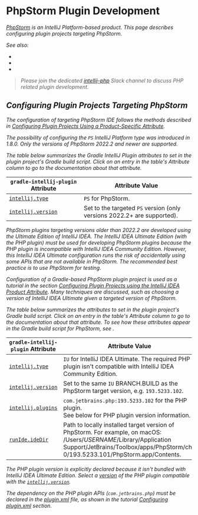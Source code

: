 # PhpStorm Plugin Development

<!-- Copyright 2000-2023 JetBrains s.r.o. and contributors. Use of this source code is governed by the Apache 2.0 license. -->

<var name="productID" value="phpstorm"/>
<var name="marketplaceProductID" value="phpstorm"/>
<include from="snippets.md" element-id="jetbrainsIDE_TLDR"/>

[PhpStorm](https://www.jetbrains.com/phpstorm/) is an IntelliJ Platform-based product.
This page describes configuring plugin projects targeting PhpStorm.

<include from="snippets.md" element-id="jetbrainsProductOpenSourceLicense"/>

See also:
* [](plugin_alternatives.md#phpstorm-advanced-metadata)
* [](php_open_api.md)
* [](existing_plugins.md)

> Please join the dedicated [intellij-php](https://jetbrains-platform.slack.com/archives/C5P9YB0LT/p1653913208725609) Slack channel to discuss PHP related plugin development.
>

## Configuring Plugin Projects Targeting PhpStorm


<tabs>

<tab title="PhpStorm IDE">

The configuration of targeting PhpStorm IDE follows the methods described in [Configuring Plugin Projects Using a Product-Specific Attribute](dev_alternate_products.md#configuring-plugin-projects-using-a-product-specific-attribute).

The possibility of configuring the `PS` IntelliJ Platform type was introduced in [](tools_gradle_intellij_plugin.md) 1.8.0.
Only the versions of PhpStorm 2022.2 and newer are supported.

The table below summarizes the Gradle IntelliJ Plugin attributes to set in the plugin project's Gradle build script.
Click on an entry in the table's *Attribute* column to go to the documentation about that attribute.

| `gradle-intellij-plugin` Attribute                                               | Attribute Value                                                                |
|----------------------------------------------------------------------------------|--------------------------------------------------------------------------------|
| [`intellij.type`](tools_gradle_intellij_plugin.md#intellij-extension-type)       | `PS` for PhpStorm.                                                             |
| [`intellij.version`](tools_gradle_intellij_plugin.md#intellij-extension-version) | Set to the targeted `PS` version (only versions 2022.2+ are supported).        |

</tab>

<tab title="PHP Plugin">

PhpStorm plugins targeting versions older than 2022.2 are developed using the Ultimate Edition of IntelliJ IDEA.
The IntelliJ IDEA Ultimate Edition (with the PHP plugin) must be used for developing PhpStorm plugins because the PHP plugin is incompatible with IntelliJ IDEA Community Edition.
However, this IntelliJ IDEA Ultimate configuration runs the risk of accidentally using some APIs that are not available in PhpStorm.
The recommended best practice is to use PhpStorm for testing.

Configuration of a Gradle-based PhpStorm plugin project is used as a tutorial in the section [Configuring Plugin Projects using the IntelliJ IDEA Product Attribute](dev_alternate_products.md#configuring-plugin-projects-using-the-intellij-idea-product-attribute).
Many techniques are discussed, such as choosing a version of IntelliJ IDEA Ultimate given a targeted version of PhpStorm.

The table below summarizes the [](tools_gradle_intellij_plugin.md) attributes to set in the plugin project's Gradle build script.
Click on an entry in the table's *Attribute* column to go to the documentation about that attribute.
To see how these attributes appear in the Gradle build script for PhpStorm, see [](dev_alternate_products.md#configuring-gradle-build-script-using-the-intellij-idea-product-attribute).

| `gradle-intellij-plugin` Attribute                                               | Attribute Value                                                                                                                                                                                                      |
|----------------------------------------------------------------------------------|----------------------------------------------------------------------------------------------------------------------------------------------------------------------------------------------------------------------|
| [`intellij.type`](tools_gradle_intellij_plugin.md#intellij-extension-type)       | `IU` for IntelliJ IDEA Ultimate. The required PHP plugin isn't compatible with IntelliJ IDEA Community Edition.                                                                                                      |
| [`intellij.version`](tools_gradle_intellij_plugin.md#intellij-extension-version) | Set to the same `IU` BRANCH.BUILD as the PhpStorm target version, e.g. `193.5233.102`.                                                                                                                               |
| [`intellij.plugins`](tools_gradle_intellij_plugin.md#intellij-extension-plugins) | `com.jetbrains.php:193.5233.102` for the PHP plugin.<br/>See below for PHP plugin version information.                                                                                                               |
| [`runIde.ideDir`](tools_gradle_intellij_plugin.md#tasks-runide-idedir)            | Path to locally installed target version of PhpStorm. For example, on macOS:<br/><path>/Users/$USERNAME$/Library/Application Support/JetBrains/Toolbox/apps/PhpStorm/ch-0/193.5233.101/PhpStorm.app/Contents</path>. |

The PHP plugin version is explicitly declared because it isn't bundled with IntelliJ IDEA Ultimate Edition.
Select a [version](https://plugins.jetbrains.com/plugin/6610-php/versions) of the PHP plugin compatible with the [`intellij.version`](tools_gradle_intellij_plugin.md#intellij-extension-version).

</tab>

</tabs>

The dependency on the PHP plugin APIs (`com.jetbrains.php`) must be declared in the <path>[plugin.xml](plugin_configuration_file.md)</path> file, as shown in the tutorial [Configuring plugin.xml](dev_alternate_products.md#configuring-pluginxml) section.
